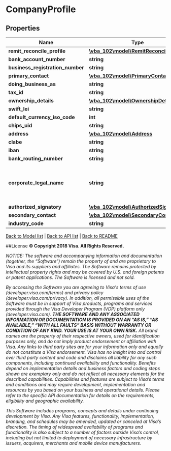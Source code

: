 # CompanyProfile

## Properties
Name | Type | Description | Notes
------------ | ------------- | ------------- | -------------
**remit_reconcile_profile** | [**\vba_102\model\RemitReconcileProfile**](RemitReconcileProfile.md) |  | 
**bank_account_number** | **string** |  | 
**business_registration_number** | **string** |  | 
**primary_contact** | [**\vba_102\model\PrimaryContact**](PrimaryContact.md) |  | 
**doing_business_as** | **string** |  | 
**tax_id** | **string** |  | [optional] 
**ownership_details** | [**\vba_102\model\OwnershipDetails**](OwnershipDetails.md) |  | 
**swift_lei** | **string** |  | 
**default_currency_iso_code** | **int** |  | 
**chips_uid** | **string** |  | 
**address** | [**\vba_102\model\Address**](Address.md) |  | 
**clabe** | **string** |  | 
**iban** | **string** |  | 
**bank_routing_number** | **string** |  | 
**corporate_legal_name** | **string** | The complete legal name for the enrolling company | 
**authorized_signatory** | [**\vba_102\model\AuthorizedSignatory**](AuthorizedSignatory.md) |  | 
**secondary_contact** | [**\vba_102\model\SecondaryContact**](SecondaryContact.md) |  | 
**industry_code** | **string** |  | 

[Back to Model list](../../README.md#documentation-for-models)   |   [Back to API list](../../README.md#documentation-for-api-endpoints)   |   [Back to README](../../README.md)



##License
**© Copyright 2018 Visa. All Rights Reserved.**

*NOTICE: The software and accompanying information and documentation (together, the “Software”) remain the property of
and are proprietary to Visa and its suppliers and affiliates. The Software remains protected by intellectual property
rights and may be covered by U.S. and foreign patents or patent applications. The Software is licensed and not sold.*

*By accessing the Software you are agreeing to Visa's terms of use (developer.visa.com/terms) and privacy policy (developer.visa.com/privacy).
In addition, all permissible uses of the Software must be in support of Visa products, programs and services provided
through the Visa Developer Program (VDP) platform only (developer.visa.com). **THE SOFTWARE AND ANY ASSOCIATED
INFORMATION OR DOCUMENTATION IS PROVIDED ON AN “AS IS,” “AS AVAILABLE,” “WITH ALL FAULTS” BASIS WITHOUT WARRANTY OR
CONDITION OF ANY KIND. YOUR USE IS AT YOUR OWN RISK.** All brand names are the property of their respective owners, used for identification purposes only, and do not imply
product endorsement or affiliation with Visa. Any links to third party sites are for your information only and equally
do not constitute a Visa endorsement. Visa has no insight into and control over third party content and code and disclaims
all liability for any such components, including continued availability and functionality. Benefits depend on implementation
details and business factors and coding steps shown are exemplary only and do not reflect all necessary elements for the
described capabilities. Capabilities and features are subject to Visa’s terms and conditions and may require development,
implementation and resources by you based on your business and operational details. Please refer to the specific
API documentation for details on the requirements, eligibility and geographic availability.*

*This Software includes programs, concepts and details under continuing development by Visa. Any Visa features,
functionality, implementation, branding, and schedules may be amended, updated or canceled at Visa’s discretion.
The timing of widespread availability of programs and functionality is also subject to a number of factors outside Visa’s control,
including but not limited to deployment of necessary infrastructure by issuers, acquirers, merchants and mobile device manufacturers.*